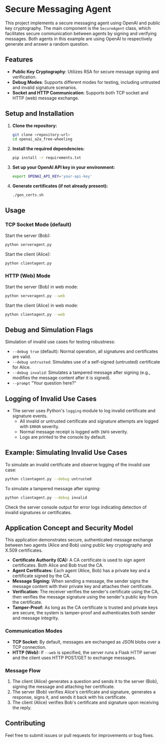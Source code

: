 # Secure Messaging Agent

This project implements a secure messaging agent using OpenAI and public key cryptography. The main component is the `SecureAgent` class, which facilitates secure communication between agents by signing and verifying messages.
Both agents in this example are using OpenAI to respectively generate and answer a random question.

## Features

- **Public Key Cryptography**: Utilizes RSA for secure message signing and verification.
- **Debug Modes**: Supports different modes for testing, including untrusted and invalid signature scenarios.
- **Socket and HTTP Communication**: Supports both TCP socket and HTTP (web) message exchange.

## Setup and Installation

1. **Clone the repository:**
   ```sh
   git clone <repository-url>
   cd openai_a2a_free-wheeling
   ```

2. **Install the required dependencies:**
   ```sh
   pip install -r requirements.txt
   ```

3. **Set up your OpenAI API key in your environment:**
   ```sh
   export OPENAI_API_KEY='your-api-key'
   ```

4. **Generate certificates (if not already present):**
   ```sh
   ./gen_certs.sh
   ```

## Usage

### TCP Socket Mode (default)

Start the server (Bob):
```sh
python serveragent.py
```

Start the client (Alice):
```sh
python clientagent.py
```
### HTTP (Web) Mode

Start the server (Bob) in web mode:
```sh
python serveragent.py --web
```

Start the client (Alice) in web mode:
```sh
python clientagent.py --web
```

## Debug and Simulation Flags

Simulation of invalid use cases for testing robustness:
  - `--debug true` (default): Normal operation, all signatures and certificates are valid.
  - `--debug untrusted`: Simulates use of a self-signed (untrusted) certificate for Alice. 
  - `--debug invalid`: Simulates a tampered message after signing (e.g., modifies the message content after it is signed).
  - `--prompt` "Your question here?"

## Logging of Invalid Use Cases

- The server uses Python's `logging` module to log invalid certificate and signature events.
  - All invalid or untrusted certificate and signature attempts are logged with `ERROR` severity.
  - Normal message receipt is logged with `INFO` severity.
  - Logs are printed to the console by default.

## Example: Simulating Invalid Use Cases

To simulate an invalid certificate and observe logging of the invalid use case:
```sh
python clientagent.py --debug untrusted
```

To simulate a tampered message after signing:
```sh
python clientagent.py --debug invalid
```

Check the server console output for error logs indicating detection of invalid signatures or certificates.

## Application Concept and Security Model

This application demonstrates secure, authenticated message exchange between two agents (Alice and Bob) using public key cryptography and X.509 certificates.

- **Certificate Authority (CA):** A CA certificate is used to sign agent certificates. Both Alice and Bob trust the CA.
- **Agent Certificates:** Each agent (Alice, Bob) has a private key and a certificate signed by the CA.
- **Message Signing:** When sending a message, the sender signs the message content with their private key and attaches their certificate.
- **Verification:** The receiver verifies the sender's certificate using the CA, then verifies the message signature using the sender's public key from the certificate.
- **Tamper-Proof:** As long as the CA certificate is trusted and private keys are secure, the system is tamper-proof and authenticates both sender and message integrity.

### Communication Modes

- **TCP Socket:** By default, messages are exchanged as JSON blobs over a TCP connection.
- **HTTP (Web):** If `--web` is specified, the server runs a Flask HTTP server and the client uses HTTP POST/GET to exchange messages.

### Message Flow

1. The client (Alice) generates a question and sends it to the server (Bob), signing the message and attaching her certificate.
2. The server (Bob) verifies Alice's certificate and signature, generates a response, signs it, and sends it back with his certificate.
3. The client (Alice) verifies Bob's certificate and signature upon receiving the reply.

## Contributing

Feel free to submit issues or pull requests for improvements or bug fixes.
